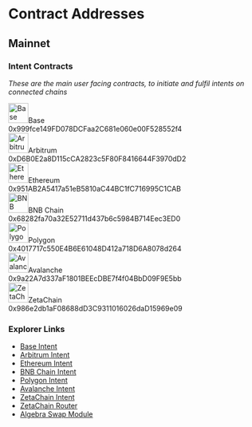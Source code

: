 # Contract Addresses

## Mainnet

### Intent Contracts

_These are the main user facing contracts, to initiate and fulfil intents on connected chains_

<div class="address-list">
  <div class="address-row">
    <div class="network-label"><img src="/img/base.png" alt="Base" width="40" height="40" style={{verticalAlign: "middle", marginRight: "5px"}} />Base</div>
    <div class="address-block">0x999fce149FD078DCFaa2C681e060e00F528552f4</div>
  </div>
  
  <div class="address-row">
    <div class="network-label"><img src="/img/arb.png" alt="Arbitrum" width="40" height="40" style={{verticalAlign: "middle", marginRight: "5px"}} />Arbitrum</div>
    <div class="address-block">0xD6B0E2a8D115cCA2823c5F80F8416644F3970dD2</div>
  </div>
  
  <div class="address-row">
    <div class="network-label"><img src="/img/eth.png" alt="Ethereum" width="40" height="40" style={{verticalAlign: "middle", marginRight: "5px"}} />Ethereum</div>
    <div class="address-block">0x951AB2A5417a51eB5810aC44BC1fC716995C1CAB</div>
  </div>
  
  <div class="address-row">
    <div class="network-label"><img src="/img/bnb.png" alt="BNB Chain" width="40" height="40" style={{verticalAlign: "middle", marginRight: "5px"}} />BNB Chain</div>
    <div class="address-block">0x68282fa70a32E52711d437b6c5984B714Eec3ED0</div>
  </div>
  
  <div class="address-row">
    <div class="network-label"><img src="/img/pol.png" alt="Polygon" width="40" height="40" style={{verticalAlign: "middle", marginRight: "5px"}} />Polygon</div>
    <div class="address-block">0x4017717c550E4B6E61048D412a718D6A8078d264</div>
  </div>
  
  <div class="address-row">
    <div class="network-label"><img src="/img/ava.png" alt="Avalanche" width="40" height="40" style={{verticalAlign: "middle", marginRight: "5px"}} />Avalanche</div>
    <div class="address-block">0x9a22A7d337aF1801BEEcDBE7f4f04BbD09F9E5bb</div>
  </div>

  <div class="address-row">
    <div class="network-label"><img src="/img/zeta.png" alt="ZetaChain" width="40" height="40" style={{verticalAlign: "middle", marginRight: "5px"}} />ZetaChain</div>
    <div class="address-block">0x986e2db1aF08688dD3C9311016026daD15969e09</div>
  </div>
</div>

### Explorer Links

- [Base Intent](https://basescan.org/address/0x999fce149FD078DCFaa2C681e060e00F528552f4)
- [Arbitrum Intent](https://arbiscan.io/address/0xd6b0e2a8d115cca2823c5f80f8416644f3970dd2)
- [Ethereum Intent](https://etherscan.io/address/0x951ab2a5417a51eb5810ac44bc1fc716995c1cab)
- [BNB Chain Intent](https://bscscan.com/address/0x68282fa70a32e52711d437b6c5984b714eec3ed0)
- [Polygon Intent](https://polygonscan.com/address/0x4017717c550e4b6e61048d412a718d6a8078d264)
- [Avalanche Intent](https://snowtrace.io/address/0x9a22a7d337af1801beecdbe7f4f04bbd09f9e5bb)
- [ZetaChain Intent](https://zetachain.blockscout.com/address/0x986e2db1af08688dd3c9311016026dad15969e09)
- [ZetaChain Router](https://zetachain.blockscout.com/address/0xcd74f36bad8f842641e67ec390be092a243297d6)
- [Algebra Swap Module](https://zetachain.blockscout.com/address/0x5d71aa0a455b7a714faf6fdf87829f98cbfe5bae)
